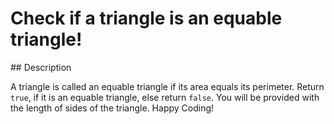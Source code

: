 # Check if a triangle is an equable triangle!

## Description

A triangle is called an equable triangle if its area equals its perimeter. Return `true`, if it is an equable triangle, else return `false`. You will be provided with the length of sides of the triangle. Happy Coding!
